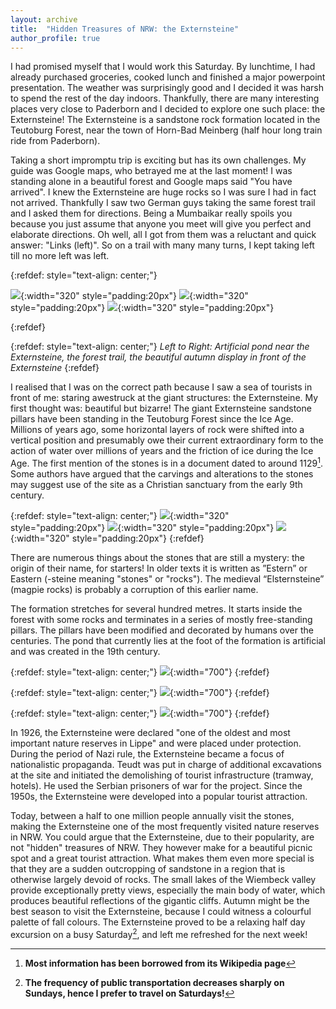 ```yaml
---
layout: archive
title:  "Hidden Treasures of NRW: the Externsteine"
author_profile: true
---
```


I had promised myself that I would work this Saturday. By lunchtime, I had already purchased groceries, cooked lunch and finished a major powerpoint presentation. The weather was surprisingly good and I decided it was harsh to spend the rest of the day indoors. Thankfully, there are many interesting places very close to Paderborn and I decided to explore one such place: the Externsteine! The Externsteine is a sandstone rock formation located in the Teutoburg Forest, near the town of Horn-Bad Meinberg (half hour long train ride from Paderborn).

Taking a short impromptu trip is exciting but has its own challenges. My guide was Google maps, who betrayed me at the last moment! I was standing alone in a beautiful forest and Google maps said "You have arrived". I knew the Externsteine are huge rocks so I was sure I had in fact not arrived. Thankfully I saw two German guys taking the same forest trail and I asked them for directions. Being a Mumbaikar really spoils you because you just assume that anyone you meet will give you perfect and elaborate directions. Oh well, all I got from them was a reluctant and quick answer: "Links (left)". So on a trail with many many turns, I kept taking left till no more left was left.

{:refdef: style="text-align: center;"}

![](/images/Externsteine_1.jpg){:width="320" style="padding:20px"} 
![](/images/Externsteine_2.jpg){:width="320" style="padding:20px"} 
![](/images/Externsteine_3.jpg){:width="320" style="padding:20px"} 

{:refdef} 

{:refdef: style="text-align: center;"}
*Left to Right: Artificial pond near the Externsteine, the forest trail, the beautiful autumn display in front of the Externsteine*
{:refdef} 

I realised that I was on the correct path because I saw a sea of tourists in front of me: staring awestruck at the giant structures: the Externsteine. My first thought was: beautiful but bizarre! The giant Externsteine sandstone pillars have been standing in the Teutoburg Forest since the Ice Age. Millions of years ago, some horizontal layers of rock were shifted into a vertical position and presumably owe their current extraordinary form to the action of water over millions of years and the friction of ice during the Ice Age. The first mention of the stones is in a document dated to around 1129[^1]. Some authors have argued that the carvings and alterations to the stones may suggest use of the site as a Christian sanctuary from the early 9th century.


{:refdef: style="text-align: center;"}
![](/images/Externsteine_6.jpg){:width="320" style="padding:20px"} 
![](/images/Externsteine_8.jpg){:width="320" style="padding:20px"} 
![](/images/Externsteine_7.jpg){:width="320" style="padding:20px"} 
{:refdef} 

There are numerous things about the stones that are still a mystery: the origin of their name, for starters! In older texts it is written as ”Estern” or Eastern (-steine meaning "stones" or "rocks"). The medieval “Elsternsteine” (magpie rocks) is probably a corruption of this earlier name. 

The formation stretches for several hundred metres. It starts inside the forest with some rocks and terminates in a series of mostly free-standing pillars. The pillars have been modified and decorated by humans over the centuries. The pond that currently lies at the foot of the formation is artificial and was created in the 19th century.

{:refdef: style="text-align: center;"}
![](/images/Externsteine_4.jpg){:width="700"}
{:refdef} 

{:refdef: style="text-align: center;"}
![](/images/Externsteine_9.jpg){:width="700"}
{:refdef} 

{:refdef: style="text-align: center;"}
![](/images/Externsteine_5.jpg){:width="700"}
{:refdef} 

In 1926, the Externsteine were declared "one of the oldest and most important nature reserves in Lippe" and were placed under protection. During the period of Nazi rule, the Externsteine became a focus of nationalistic propaganda. Teudt was put in charge of additional excavations at the site and initiated the demolishing of tourist infrastructure (tramway, hotels). He used the Serbian prisoners of war for the project. Since the 1950s, the Externsteine were developed into a popular tourist attraction.

Today, between a half to one million people annually visit the stones, making the Externsteine one of the most frequently visited nature reserves in NRW. You could argue that the Externsteine, due to their popularity, are not "hidden" treasures of NRW. They however make for a beautiful picnic spot and a great tourist attraction. What makes them even more special is that they are a sudden outcropping of sandstone in a region that is otherwise largely devoid of rocks. The small lakes of the Wiembeck valley provide exceptionally pretty views, especially the main body of water, which produces beautiful reflections of the gigantic cliffs. Autumn might be the best season to visit the Externsteine, because I could witness a colourful palette of fall colours. The Externsteine proved to be a relaxing half day excursion on a busy Saturday[^2], and left me refreshed for the next week!


[^1]: **Most information has been borrowed from its Wikipedia page**

[^2]: **The frequency of public transportation decreases sharply on Sundays, hence I prefer to travel on Saturdays!**